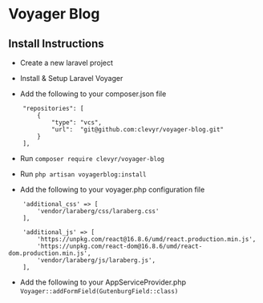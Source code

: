 # Voyager Blog

## Install Instructions

- Create a new laravel project

- Install & Setup Laravel Voyager

- Add the following to your composer.json file

```
    "repositories": [
        {
            "type": "vcs",
            "url":  "git@github.com:clevyr/voyager-blog.git"
        }
    ],
```

- Run `composer require clevyr/voyager-blog`

- Run `php artisan voyagerblog:install`

- Add the following to your voyager.php configuration file

```
    'additional_css' => [
        'vendor/laraberg/css/laraberg.css'
    ],

    'additional_js' => [
        'https://unpkg.com/react@16.8.6/umd/react.production.min.js',
        'https://unpkg.com/react-dom@16.8.6/umd/react-dom.production.min.js',
        'vendor/laraberg/js/laraberg.js',
    ],
```

- Add the following to your AppServiceProvider.php `Voyager::addFormField(GutenburgField::class)`
